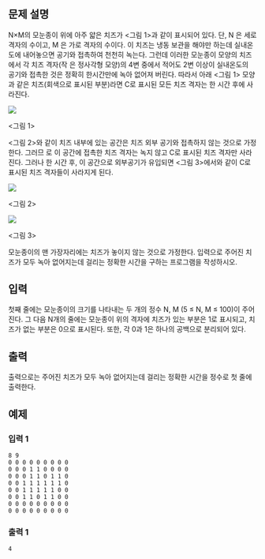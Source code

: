 # 
## 문제 설명

N×M의 모눈종이 위에 아주 얇은 치즈가 <그림 1>과 같이 표시되어 있다. 단, N 은 세로 격자의 수이고, M 은 가로 격자의 수이다. 이 치즈는 냉동 보관을 해야만 하는데 실내온도에 내어놓으면 공기와 접촉하여 천천히 녹는다. 그런데 이러한 모눈종이 모양의 치즈에서 각 치즈 격자(작 은 정사각형 모양)의 4변 중에서 적어도 2변 이상이 실내온도의 공기와 접촉한 것은 정확히 한시간만에 녹아 없어져 버린다. 따라서 아래 <그림 1> 모양과 같은 치즈(회색으로 표시된 부분)라면 C로 표시된 모든 치즈 격자는 한 시간 후에 사라진다.

![](https://upload.acmicpc.net/a4998beb-104c-4e37-b3d7-fd91cd81464a/-/preview/)

<그림 1>

<그림 2>와 같이 치즈 내부에 있는 공간은 치즈 외부 공기와 접촉하지 않는 것으로 가정한다. 그러므 로 이 공간에 접촉한 치즈 격자는 녹지 않고 C로 표시된 치즈 격자만 사라진다. 그러나 한 시간 후, 이 공간으로 외부공기가 유입되면 <그림 3>에서와 같이 C로 표시된 치즈 격자들이 사라지게 된다.

![](https://upload.acmicpc.net/e5d519ee-53ea-40a6-b970-710cca0db128/-/preview/)

<그림 2>

![](https://upload.acmicpc.net/a00b876a-86dc-4a82-a030-603a9b1593cc/-/preview/)

<그림 3>

모눈종이의 맨 가장자리에는 치즈가 놓이지 않는 것으로 가정한다. 입력으로 주어진 치즈가 모두 녹아 없어지는데 걸리는 정확한 시간을 구하는 프로그램을 작성하시오.

## 입력

첫째 줄에는 모눈종이의 크기를 나타내는 두 개의 정수 N, M (5 ≤ N, M ≤ 100)이 주어진다. 그 다음 N개의 줄에는 모눈종이 위의 격자에 치즈가 있는 부분은 1로 표시되고, 치즈가 없는 부분은 0으로 표시된다. 또한, 각 0과 1은 하나의 공백으로 분리되어 있다.

## 출력

출력으로는 주어진 치즈가 모두 녹아 없어지는데 걸리는 정확한 시간을 정수로 첫 줄에 출력한다.

## 예제

### 입력 1
```
8 9
0 0 0 0 0 0 0 0 0
0 0 0 1 1 0 0 0 0
0 0 0 1 1 0 1 1 0
0 0 1 1 1 1 1 1 0
0 0 1 1 1 1 1 0 0
0 0 1 1 0 1 1 0 0
0 0 0 0 0 0 0 0 0
0 0 0 0 0 0 0 0 0

```
### 출력 1
```
4

```
